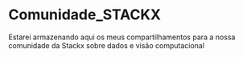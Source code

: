 # Comunidade_STACKX
Estarei armazenando aqui os meus compartilhamentos para a nossa comunidade da Stackx sobre dados e visão computacional
